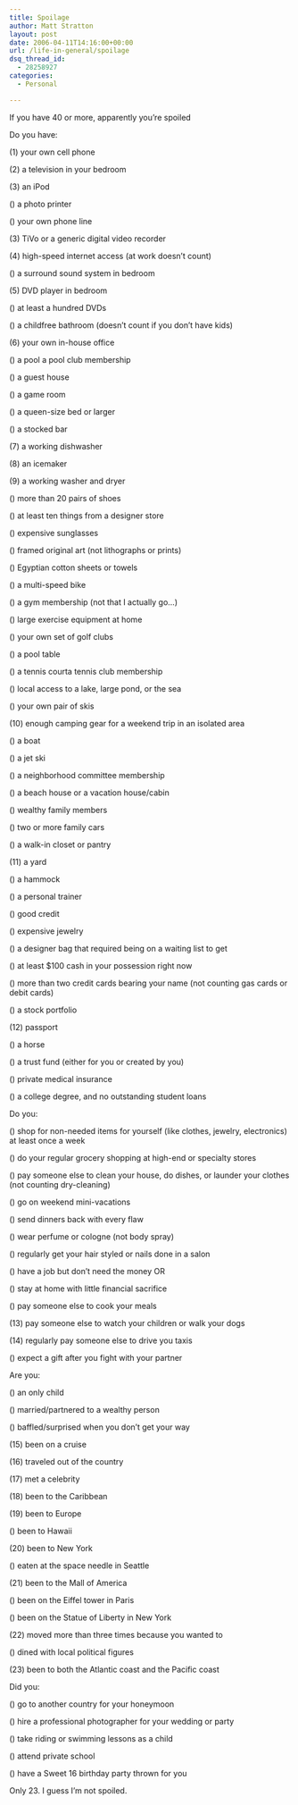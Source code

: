 ```yaml
---
title: Spoilage
author: Matt Stratton
layout: post
date: 2006-04-11T14:16:00+00:00
url: /life-in-general/spoilage
dsq_thread_id:
  - 28258927
categories:
  - Personal

---
```

If you have 40 or more, apparently you&#8217;re spoiled

Do you have:
  
(1) your own cell phone
  
(2) a television in your bedroom
  
(3) an iPod
  
() a photo printer
  
() your own phone line
  
(3) TiVo or a generic digital video recorder
  
(4) high-speed internet access (at work doesn&#8217;t count)
  
() a surround sound system in bedroom
  
(5) DVD player in bedroom
  
() at least a hundred DVDs
  
() a childfree bathroom (doesn&#8217;t count if you don&#8217;t have kids)
  
(6) your own in-house office
  
() a pool a pool club membership
  
() a guest house
  
() a game room
  
() a queen-size bed or larger
  
() a stocked bar
  
(7) a working dishwasher
  
(8) an icemaker
  
(9) a working washer and dryer
  
() more than 20 pairs of shoes
  
() at least ten things from a designer store
  
() expensive sunglasses
  
() framed original art (not lithographs or prints)
  
() Egyptian cotton sheets or towels
  
() a multi-speed bike
  
() a gym membership (not that I actually go&#8230;)
  
() large exercise equipment at home
  
() your own set of golf clubs
  
() a pool table
  
() a tennis courta tennis club membership
  
() local access to a lake, large pond, or the sea
  
() your own pair of skis
  
(10) enough camping gear for a weekend trip in an isolated area
  
() a boat
  
() a jet ski
  
() a neighborhood committee membership
  
() a beach house or a vacation house/cabin
  
() wealthy family members
  
() two or more family cars
  
() a walk-in closet or pantry
  
(11) a yard
  
() a hammock
  
() a personal trainer
  
() good credit
  
() expensive jewelry
  
() a designer bag that required being on a waiting list to get
  
() at least $100 cash in your possession right now
  
() more than two credit cards bearing your name (not counting gas cards or debit cards)
  
() a stock portfolio
  
(12) passport
  
() a horse
  
() a trust fund (either for you or created by you)
  
() private medical insurance
  
() a college degree, and no outstanding student loans

Do you:
  
() shop for non-needed items for yourself (like clothes, jewelry, electronics) at least once a week
  
() do your regular grocery shopping at high-end or specialty stores
  
() pay someone else to clean your house, do dishes, or launder your clothes (not counting dry-cleaning)
  
() go on weekend mini-vacations
  
() send dinners back with every flaw
  
() wear perfume or cologne (not body spray)
  
() regularly get your hair styled or nails done in a salon
  
() have a job but don&#8217;t need the money OR
  
() stay at home with little financial sacrifice
  
() pay someone else to cook your meals
  
(13) pay someone else to watch your children or walk your dogs
  
(14) regularly pay someone else to drive you taxis
  
() expect a gift after you fight with your partner

Are you:
  
() an only child
  
() married/partnered to a wealthy person
  
() baffled/surprised when you don&#8217;t get your way
  
(15) been on a cruise
  
(16) traveled out of the country
  
(17) met a celebrity
  
(18) been to the Caribbean
  
(19) been to Europe
  
() been to Hawaii
  
(20) been to New York
  
() eaten at the space needle in Seattle
  
(21) been to the Mall of America
  
() been on the Eiffel tower in Paris
  
() been on the Statue of Liberty in New York
  
(22) moved more than three times because you wanted to
  
() dined with local political figures
  
(23) been to both the Atlantic coast and the Pacific coast

Did you:
  
() go to another country for your honeymoon
  
() hire a professional photographer for your wedding or party
  
() take riding or swimming lessons as a child
  
() attend private school
  
() have a Sweet 16 birthday party thrown for you

Only 23. I guess I&#8217;m not spoiled.
